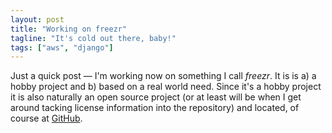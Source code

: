 ```yaml
---
layout: post
title: "Working on freezr"
tagline: "It's cold out there, baby!"
tags: ["aws", "django"]
---
```


Just a quick post — I'm working now on something I call *freezr*. It
is is a) a hobby project and b) based on a real world need. Since it's
a hobby project it is also naturally an open source project (or at
least will be when I get around tacking license information into the
repository) and located, of course at
[GitHub](https://github.com/santtu/freezr).